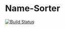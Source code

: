 # Name-Sorter
[![Build Status](https://travis-ci.com/dozikal/csTutorial.svg?token=JNzpvbtPH89CVBR1EswT&branch=master)](https://travis-ci.com/dozikal/csTutorial)
